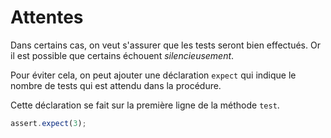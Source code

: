 # Attentes

Dans certains cas, on veut s'assurer que les tests seront bien effectués. Or il est possible que certains échouent _silencieusement_.

Pour éviter cela, on peut ajouter une déclaration `expect` qui indique le nombre de tests qui est attendu dans la procédure.

Cette déclaration se fait sur la première ligne de la méthode `test`.

```Javascript
assert.expect(3);
```

